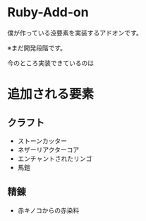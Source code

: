 # Ruby-Add-on
僕が作っている没要素を実装するアドオンです。

※まだ開発段階です。

今のところ実装できているのは

# 追加される要素
## クラフト
* ストーンカッター
* ネザーリアクターコア
* エンチャントされたリンゴ
* 馬鎧

## 精錬
* 赤キノコからの赤染料
